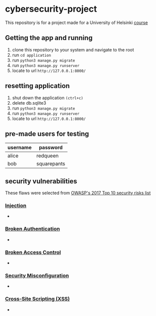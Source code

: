 # cybersecurity-project
This repository is for a project made for a University of Helsinki [course](https://cybersecuritybase.mooc.fi/)

## Getting the app and running
1. clone this repository to your system and navigate to the root
2. run `cd application`
3. run `python3 manage.py migrate`
4. run `python3 manage.py runserver`
5. locate to url `http://127.0.0.1:8000/`

## resetting application
1. shut down the application `(ctrl+c)`
2. delete db.sqlite3
3. run `python3 manage.py migrate`
4. run `python3 manage.py runserver`
5. locate to url `http://127.0.0.1:8000/`

## pre-made users for testing
| username | password    |
| -------- | ----------- |
| alice    | redqueen    |
| bob      | squarepants |

## security vulnerabilities
These flaws were selected from [OWASP's 2017 Top 10 security risks list](https://owasp.org/www-project-top-ten/2017/Top_10)

### [Injection](https://owasp.org/www-project-top-ten/2017/A1_2017-Injection)
- 

### [Broken Authentication](https://owasp.org/www-project-top-ten/2017/A2_2017-Broken_Authentication)
- 

### [Broken Access Control](https://owasp.org/www-project-top-ten/2017/A5_2017-Broken_Access_Control)
- 

### [Security Misconfiguration](https://owasp.org/www-project-top-ten/2017/A6_2017-Security_Misconfiguration)
- 

### [Cross-Site Scripting (XSS)](https://owasp.org/www-project-top-ten/2017/A7_2017-Cross-Site_Scripting_(XSS))
- 